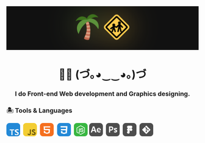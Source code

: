 <img src="https://github.com/Naibuu/Naibuu/blob/main/banner.png?raw=true" />
<h1 align="center">🌴🚸 (づ｡◕‿‿◕｡)づ</h1>
<h3 align="center">
    I do Front-end Web development and Graphics designing.
    <br>
</h3>


### 🏝 Tools & Languages

<img height="35px" src="https://github.com/Naibuu/Naibuu/blob/main/lang.png?raw=true" />
<img height="35px" src="https://github.com/Naibuu/Naibuu/blob/main/tools.png?raw=true" />
